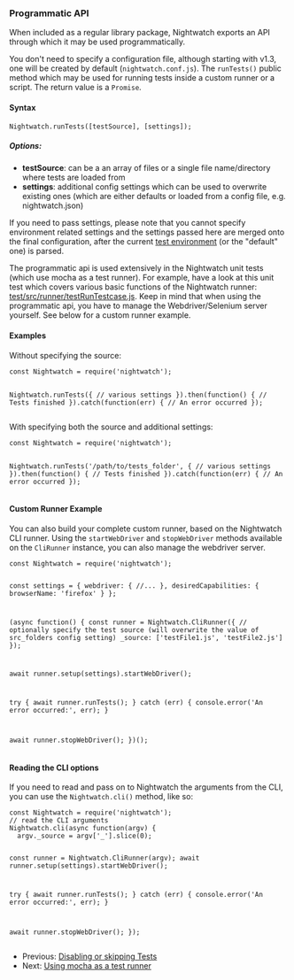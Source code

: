 ### Programmatic API

When included as a regular library package, Nightwatch exports an API through which it may be used programmatically. 

You don't need to specify a configuration file, although starting with v1.3, one will be created by default (`nightwatch.conf.js`). The `runTests()` public method which may be used for running tests inside a custom runner or a script. The return value is a `Promise`. 

#### Syntax
<pre><code class="language-javascript">Nightwatch.runTests([testSource], [settings]);</code></pre>

##### Options:
- **testSource**: can be a an array of files or a single file name/directory where tests are loaded from 
- **settings**: additional config settings which can be used to overwrite existing ones (which are either defaults or loaded from a config file, e.g. nightwatch.json)

If you need to pass settings, please note that you cannot specify environment related settings and the settings passed here are merged onto the final configuration, after the current [test environment](/guide/running-tests/test-environments.html) (or the "default" one) is parsed.   

The programmatic api is used extensively in the Nightwatch unit tests (which use mocha as a test runner). For example, have a look at this unit test which covers various basic functions of the Nightwatch runner: [test/src/runner/testRunTestcase.js](https://github.com/nightwatchjs/nightwatch/blob/main/test/src/runner/testRunTestcase.js). Keep in mind that when using the programmatic api, you have to manage the Webdriver/Selenium server yourself. See below for a custom runner example.

#### Examples

Without specifying the source:

<div class="sample-test"><pre class="line-numbers"><code class="language-javascript">const Nightwatch = require('nightwatch');

Nightwatch.runTests({
  // various settings
}).then(function() {
  // Tests finished
}).catch(function(err) {
  // An error occurred
});
</code></pre></div>

With specifying both the source and additional settings:

<div class="sample-test"><pre class="line-numbers"><code class="language-javascript">const Nightwatch = require('nightwatch');

Nightwatch.runTests('/path/to/tests_folder', {
  // various settings
}).then(function() {
  // Tests finished
}).catch(function(err) {
  // An error occurred
});
</code></pre></div>

#### Custom Runner Example
You can also build your complete custom runner, based on the Nightwatch CLI runner. Using the `startWebDriver` and `stopWebDriver` methods available on the `CliRunner` instance, you can also manage the webdriver server.

<div class="sample-test"><pre class="line-numbers"><code class="language-javascript">const Nightwatch = require('nightwatch');

const settings = {
  webdriver: {
    //...
  },
  desiredCapabilities: {
    browserName: 'firefox'
  }
};

(async function() {
  const runner = Nightwatch.CliRunner({
    // optionally specify the test source (will overwrite the value of src_folders config setting)
    &lowbar;source: &lbrack;'testFile1.js', 'testFile2.js'&rbrack;
  });

  await runner.setup(settings).startWebDriver();

  try {
    await runner.runTests();
  } catch (err) {
    console.error('An error occurred:', err);
  }

  await runner.stopWebDriver();
})();
</code></pre></div>

#### Reading the CLI options
If you need to read and pass on to Nightwatch the arguments from the CLI, you can use the `Nightwatch.cli()` method, like so:

<div class="sample-test"><pre class="line-numbers"><code class="language-javascript">const Nightwatch = require('nightwatch');
// read the CLI arguments
Nightwatch.cli(async function(argv) {
  argv.&lowbar;source = argv&lbrack;'&lowbar;'&rbrack;.slice(0);

  const runner = Nightwatch.CliRunner(argv);
  await runner.setup(settings).startWebDriver();
  
  try {
    await runner.runTests();
  } catch (err) {
    console.error('An error occurred:', err);
  }
  
  await runner.stopWebDriver();
});
</code></pre></div>

- Previous: [Disabling or skipping Tests](/guide/running-tests/disabling-tests.html)
- Next: [Using mocha as a test runner](/guide/running-tests/using-mocha.html)
